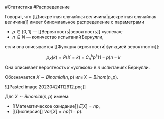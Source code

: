 #Статистика #Распределение

Говорят, что [[Дискретная случайная величина|дискретная случайная величина]] имеет биномиальное распределение с параметрами

-   $p∈[0, 1]$ — [[Вероятность|вероятность]] «успеха»;
-   $n∈N$ — количество испытаний Бернулли,

если она описывается [[Функция вероятности|функцией вероятности]]:

$$p_X​(k)=P(X=k)=C_n^k​p^k(1−p)n−k$$

Она описывает вероятность $k$ «успехов» в $n$ испытаниях Бернулли.

Обозначается $X∼Binomial(n, p)$ или $X∼Binom(n, p)$.

![[Pasted image 20230424112912.png]]

Для $X∼Binomial(n, p)$ имеем:

-   [[Математическое ожидание]] $E[X]=np$,
-   [[Дисперсия]] $Var[X]=np(1−p)$.